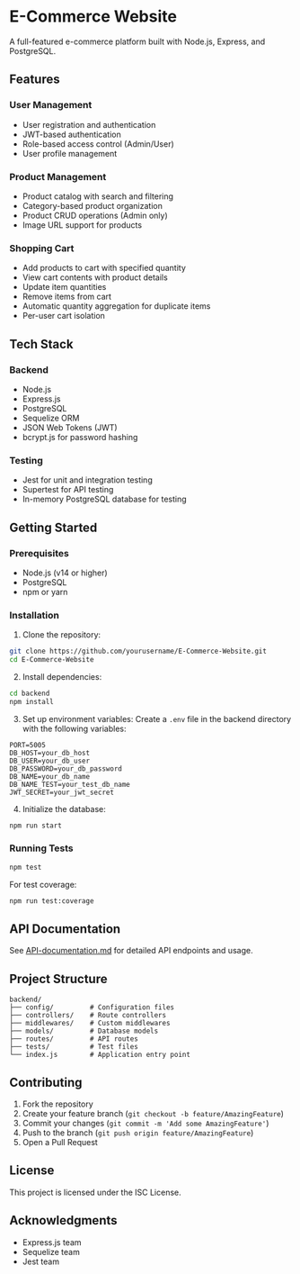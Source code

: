 # E-Commerce Website

A full-featured e-commerce platform built with Node.js, Express, and PostgreSQL.

## Features

### User Management
- User registration and authentication
- JWT-based authentication
- Role-based access control (Admin/User)
- User profile management

### Product Management
- Product catalog with search and filtering
- Category-based product organization
- Product CRUD operations (Admin only)
- Image URL support for products

### Shopping Cart
- Add products to cart with specified quantity
- View cart contents with product details
- Update item quantities
- Remove items from cart
- Automatic quantity aggregation for duplicate items
- Per-user cart isolation

## Tech Stack

### Backend
- Node.js
- Express.js
- PostgreSQL
- Sequelize ORM
- JSON Web Tokens (JWT)
- bcrypt.js for password hashing

### Testing
- Jest for unit and integration testing
- Supertest for API testing
- In-memory PostgreSQL database for testing

## Getting Started

### Prerequisites
- Node.js (v14 or higher)
- PostgreSQL
- npm or yarn

### Installation

1. Clone the repository:
```bash
git clone https://github.com/yourusername/E-Commerce-Website.git
cd E-Commerce-Website
```

2. Install dependencies:
```bash
cd backend
npm install
```

3. Set up environment variables:
Create a `.env` file in the backend directory with the following variables:
```env
PORT=5005
DB_HOST=your_db_host
DB_USER=your_db_user
DB_PASSWORD=your_db_password
DB_NAME=your_db_name
DB_NAME_TEST=your_test_db_name
JWT_SECRET=your_jwt_secret
```

4. Initialize the database:
```bash
npm run start
```

### Running Tests
```bash
npm test
```

For test coverage:
```bash
npm run test:coverage
```

## API Documentation

See [API-documentation.md](API-documentation.md) for detailed API endpoints and usage.

## Project Structure

```
backend/
├── config/         # Configuration files
├── controllers/    # Route controllers
├── middlewares/    # Custom middlewares
├── models/         # Database models
├── routes/         # API routes
├── tests/          # Test files
└── index.js        # Application entry point
```

## Contributing

1. Fork the repository
2. Create your feature branch (`git checkout -b feature/AmazingFeature`)
3. Commit your changes (`git commit -m 'Add some AmazingFeature'`)
4. Push to the branch (`git push origin feature/AmazingFeature`)
5. Open a Pull Request

## License

This project is licensed under the ISC License.

## Acknowledgments

- Express.js team
- Sequelize team
- Jest team